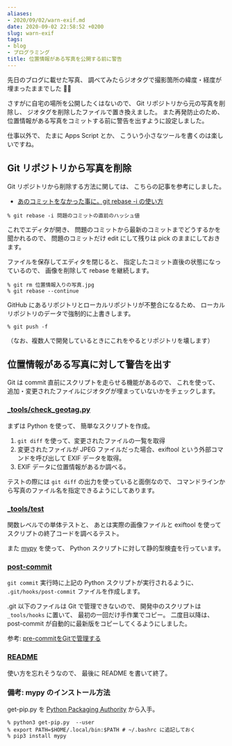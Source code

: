 ```yaml
---
aliases:
- 2020/09/02/warn-exif.md
date: 2020-09-02 22:58:52 +0200
slug: warn-exif
tags:
- blog
- プログラミング
title: 位置情報がある写真を公開する前に警告
---
```

先日のブログに載せた写真、
調べてみたらジオタグで撮影箇所の緯度・経度が埋まったままでした 🤦‍♂

さすがに自宅の場所を公開したくはないので、
Git リポジトリから元の写真を削除し、
ジオタグを削除したファイルで置き換えました。
また再発防止のため、
位置情報がある写真をコミットする前に警告を出すように設定しました。

仕事以外で、
たまに Apps Script とか、
こういう小さなツールを書くのは楽しいですね。


## Git リポジトリから写真を削除

Git リポジトリから削除する方法に関しては、
こちらの記事を参考にしました。

* [あのコミットをなかった事に。git rebase -i の使い方](https://www.karakaram.com/git-rebase-i-usage/#edit)


```
% git rebase -i 問題のコミットの直前のハッシュ値
```

これでエディタが開き、
問題のコミットから最新のコミットまでどうするかを聞かれるので、
問題のコミットだけ edit にして残りは pick のままにしておきます。

ファイルを保存してエディタを閉じると、
指定したコミット直後の状態になっているので、
画像を削除して rebase を継続します。

```
% git rm 位置情報入りの写真.jpg
% git rebase --continue
```

GitHub にあるリポジトリとローカルリポジトリが不整合になるため、
ローカルリポジトリのデータで強制的に上書きします。

```
% git push -f
```

（なお、複数人で開発しているときにこれをやるとリポジトリを壊します）

## 位置情報がある写真に対して警告を出す

Git は commit 直前にスクリプトを走らせる機能があるので、
これを使って、
追加・変更されたファイルにジオタグが埋まっていないかをチェックします。

### [\_tools/check_geotag.py](https://github.com/isseis/blog/blob/check_geo_tag_v0.0.2/_tools/check_geotag.py)

まずは Python を使って、
簡単なスクリプトを作成。

1. `git diff` を使って、変更されたファイルの一覧を取得
1. 変更されたファイルが JPEG ファイルだった場合、exiftool という外部コマンドを呼び出して EXIF データを取得。
1. EXIF データに位置情報があるか調べる。

テストの際には `git diff` の出力を使っていると面倒なので、
コマンドラインから写真のファイル名を指定できるようにしてあります。

### [\_tools/test](https://github.com/isseis/blog/tree/check_geo_tag_v0.0.2/_tools/test)

関数レベルでの単体テストと、
あとは実際の画像ファイルと exiftool を使ってスクリプトの終了コードを調べるテスト。

また [mypy](http://mypy-lang.org/) を使って、
Python スクリプトに対して静的型検査を行っています。

### [post-commit](https://github.com/isseis/blog/blob/check_geo_tag_v0.0.2/_tools/hooks/pre-commit)

`git commit` 実行時に上記の Python スクリプトが実行されるように、
`.git/hooks/post-commit` ファイルを作成します。

.git 以下のファイルは Git で管理できないので、
開発中のスクリプトは `_tools/hooks` に置いて、
最初の一回だけ手作業でコピー。
二度目以降は、
post-commit が自動的に最新版をコピーしてくるようにしました。

参考: [pre-commitをGitで管理する](https://tech.appbrew.io/entry/2020/05/15/132413#pre-commit%E3%82%92Git%E3%81%A7%E7%AE%A1%E7%90%86%E3%81%99%E3%82%8B)

### [README](https://github.com/isseis/blog/blob/check_geo_tag_v0.0.2/README.md)

使い方を忘れそうなので、
最後に README を書いて終了。


### 備考: mypy のインストール方法

get-pip.py を [Python Packaging Authority](https://pip.pypa.io/en/stable/installing/) から入手。

```
% python3 get-pip.py  --user
% export PATH=$HOME/.local/bin:$PATH # ~/.bashrc に追記しておく
% pip3 install mypy
```
